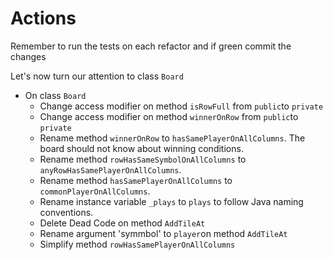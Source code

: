 # Actions

Remember to run the tests on each refactor and if green commit the changes

Let's now turn our attention to class `Board`

- On class `Board`
  - Change access modifier on method `isRowFull` from `public`to `private`
  - Change access modifier on method `winnerOnRow` from `public`to `private`
  - Rename method `winnerOnRow` to `hasSamePlayerOnAllColumns`. The board should not know about winning conditions.
  - Rename method `rowHasSameSymbolOnAllColumns` to `anyRowHasSamePlayerOnAllColumns`.
  - Rename method `hasSamePlayerOnAllColumns` to `commonPlayerOnAllColumns`.
  - Rename instance variable `_plays` to `plays` to follow Java naming conventions.
  - Delete Dead Code on method `AddTileAt`
  - Rename argument 'symmbol' to `player`on method `AddTileAt`
  - Simplify method `rowHasSamePlayerOnAllColumns`
